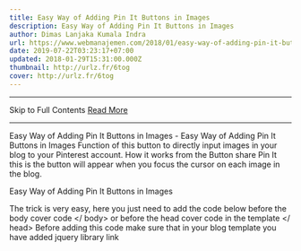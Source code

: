 ```yaml
---
title: Easy Way of Adding Pin It Buttons in Images
description: Easy Way of Adding Pin It Buttons in Images
author: Dimas Lanjaka Kumala Indra
url: https://www.webmanajemen.com/2018/01/easy-way-of-adding-pin-it-buttons-in.html
date: 2019-07-22T03:23:17+07:00
updated: 2018-01-29T15:31:00.000Z
thumbnail: http://urlz.fr/6tog
cover: http://urlz.fr/6tog
---
```


<hr/> Skip to Full Contents <a href="https://www.webmanajemen.com/2018/01/easy-way-of-adding-pin-it-buttons-in.html" rel="follow" class="button" id="read-more">Read More</a> <hr/> Easy Way of Adding Pin It Buttons in Images - Easy Way of Adding Pin It Buttons in Images Function of this button to directly input images in your blog to your Pinterest account. How it works from the Button share Pin It this is the button will appear when you focus the cursor on each image in the blog.

 Easy Way of Adding Pin It Buttons in Images
  
The trick is very easy, here you just need to add the code below before the body cover code </ body> or before the head cover code in the template </ head>
Before adding this code make sure that in your blog template you have added jquery library link

<script async='' data-pin-color='white' data-pin-hover='true' src='//assets.pinterest.com/js/pinit.js'/>

Here is a display demo of this Pin It button. DEMO <hr/> Skip to Full Contents <a href="https://www.webmanajemen.com/2018/01/easy-way-of-adding-pin-it-buttons-in.html" rel="follow" class="button" id="read-more">Read More</a> <hr/>